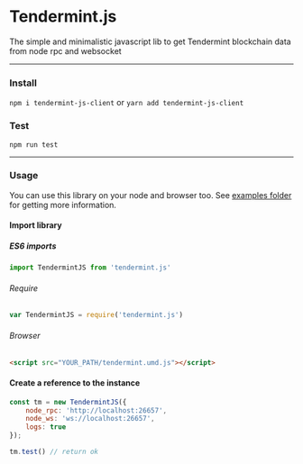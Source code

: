 # Tendermint.js
The simple and minimalistic javascript lib to get Tendermint blockchain data from node rpc and websocket

---

### Install
`npm i tendermint-js-client` or `yarn add tendermint-js-client`

### Test
`npm run test`

---

### Usage
You can use this library on your node and browser too. See [examples folder](https://github.com/cryptoji/Tendermint.js/tree/master/examples) for getting more information.

#### Import library
##### ES6 imports
```javascript
import TendermintJS from 'tendermint.js'
```
###### Require
```javascript
var TendermintJS = require('tendermint.js')
```
###### Browser
```html
<script src="YOUR_PATH/tendermint.umd.js"></script>
```

#### Create a reference to the instance
```javascript
const tm = new TendermintJS({
    node_rpc: 'http://localhost:26657',
    node_ws: 'ws://localhost:26657',
    logs: true
});

tm.test() // return ok
```